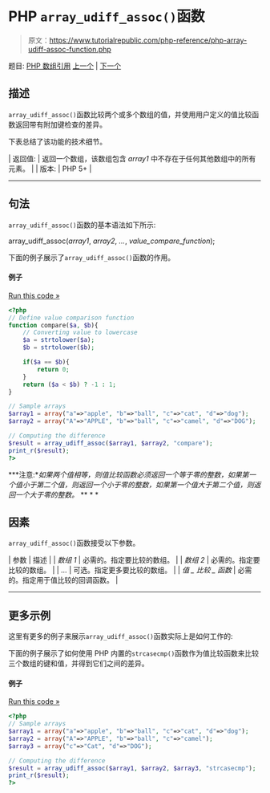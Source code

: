 # PHP `array_udiff_assoc()`函数

> 原文：<https://www.tutorialrepublic.com/php-reference/php-array-udiff-assoc-function.php>

题目: [PHP 数组引用](php-array-functions.php) [上一个](php-array-udiff-function.php) | [下一个](php-array-udiff-uassoc-function.php)

## 描述

`array_udiff_assoc()`函数比较两个或多个数组的值，并使用用户定义的值比较函数返回带有附加键检查的差异。

下表总结了该功能的技术细节。

| 返回值: | 返回一个数组，该数组包含 *array1* 中不存在于任何其他数组中的所有元素。 |
| 版本: | PHP 5+ |

* * *

## 句法

`array_udiff_assoc()`函数的基本语法如下所示:

array_udiff_assoc(*array1*, *array2*, *...*, *value_compare_function*);

下面的例子展示了`array_udiff_assoc()`函数的作用。

#### 例子

[Run this code »](../codelab.php?topic=php&file=difference-of-two-arrays-with-key-check-using-value-comparison-function "Run this code to view the output")

```php
<?php
// Define value comparison function
function compare($a, $b){
    // Converting value to lowercase
    $a = strtolower($a);
    $b = strtolower($b);

    if($a == $b){
        return 0;
    }
    return ($a < $b) ? -1 : 1;
}

// Sample arrays
$array1 = array("a"=>"apple", "b"=>"ball", "c"=>"cat", "d"=>"dog");
$array2 = array("A"=>"APPLE", "b"=>"ball", "c"=>"camel", "d"=>"DOG");

// Computing the difference
$result = array_udiff_assoc($array1, $array2, "compare");
print_r($result);
?>
```

 ***注意:**如果两个值相等，则值比较函数必须返回一个等于零的整数，如果第一个值小于第二个值，则返回一个小于零的整数，如果第一个值大于第二个值，则返回一个大于零的整数。*  ** * *

## 因素

`array_udiff_assoc()`函数接受以下参数。

| 参数 | 描述 |
| *数组 1* | 必需的。指定要比较的数组。 |
| *数组 2* | 必需的。指定要比较的数组。 |
| *...* | 可选。指定更多要比较的数组。 |
| *值 _ 比较 _ 函数* | 必需的。指定用于值比较的回调函数。 |

* * *

## 更多示例

这里有更多的例子来展示`array_udiff_assoc()`函数实际上是如何工作的:

下面的例子展示了如何使用 PHP 内置的`strcasecmp()`函数作为值比较函数来比较三个数组的键和值，并得到它们之间的差异。

#### 例子

[Run this code »](../codelab.php?topic=php&file=difference-of-three-arrays-with-key-check-using-value-comparison-function "Run this code to view the output")

```php
<?php
// Sample arrays
$array1 = array("a"=>"apple", "b"=>"ball", "c"=>"cat", "d"=>"dog");
$array2 = array("A"=>"APPLE", "b"=>"ball", "c"=>"camel");
$array3 = array("c"=>"Cat", "d"=>"DOG");

// Computing the difference
$result = array_udiff_assoc($array1, $array2, $array3, "strcasecmp");
print_r($result);
?>
```

